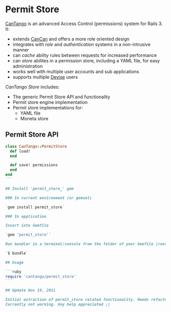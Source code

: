 # Permit Store

[CanTango](https://github.com/kristianmandrup/cantango) is an advanced Access Control (permissions) system for Rails 3. It:

* extends [CanCan](http://github.com/ryanb/cancan) and offers a more role oriented design
* integrates with _role_ and _authentication_ systems in a non-intrusive manner
* can _cache_ ability rules between requests for increased performance
* can _store_ abilites in a permission store, including a YAML file, for easy administration
* works well with multiple user accounts and sub applications
* supports multiple [Devise](https://github.com/plataformatec/devise) users

*CanTango Store* includes:

* The generic Permit Store API and functionality
* Permit store engine implementation
* Permit store implementations for: 
  * YAML file
  * Moneta store

## Permit Store API

````ruby
class CanTango::PermitStore
  def load!
  end

  def save! permissions
  end
end
```

## Install 'permit_store_' gem

### In current environment (or gemset)

`gem install permit_store`

### In application

Insert into Gemfile

`gem 'permit_store'`

Run bundler in a terminal/console from the folder of your Gemfile (root folder of app)

`$ bundle`

## Usage

```ruby
require 'cantango/permit_store'
```

## Update Nov 19, 2011

Initial extraction of permit_store related functionality. Needs refactoring and testing!
Currently not working. Any help appreciated ;)

